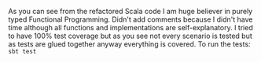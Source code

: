 As you can see from the refactored Scala code I am huge believer in purely typed Functional Programming.
Didn't add comments because I didn't have time although all functions and implementations are self-explanatory.
I tried to have 100% test coverage but as you see not every scenario is tested but as tests are glued together anyway everything is covered.
To run the tests: `sbt test`

